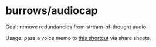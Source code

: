 # burrows/audiocap

Goal: remove redundancies from stream-of-thought audio

Usage: pass a voice memo to [this shortcut](https://www.icloud.com/shortcuts/c289cb184dd745a1883443357ab7afc1) via share sheets.
